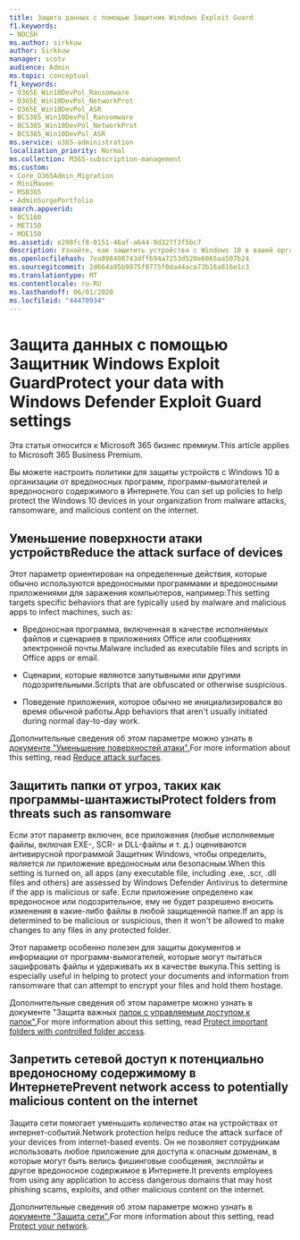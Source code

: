 ```yaml
---
title: Защита данных с помощью Защитник Windows Exploit Guard
f1.keywords:
- NOCSH
ms.author: sirkkuw
author: Sirkkuw
manager: scotv
audience: Admin
ms.topic: conceptual
f1_keywords:
- O365E_Win10DevPol_Ransomware
- O365E_Win10DevPol_NetworkProt
- O365E_Win10DevPol_ASR
- BCS365_Win10DevPol_Ransomware
- BCS365_Win10DevPol_NetworkProt
- BCS365_Win10DevPol_ASR
ms.service: o365-administration
localization_priority: Normal
ms.collection: M365-subscription-management
ms.custom:
- Core_O365Admin_Migration
- MiniMaven
- MSB365
- AdminSurgePortfolio
search.appverid:
- BCS160
- MET150
- MOE150
ms.assetid: e298fcf8-0151-46af-a644-9d327f3f5bc7
description: Узнайте, как защитить устройства с Windows 10 в вашей организации от вредоносных программ, программ-вымогателей и вредоносного содержимого в Интернете.
ms.openlocfilehash: 7ea898498743dff694a7253d520e6065aa507b24
ms.sourcegitcommit: 2d664a95b9875f0775f0da44aca73b16a816e1c3
ms.translationtype: MT
ms.contentlocale: ru-RU
ms.lasthandoff: 06/01/2020
ms.locfileid: "44470934"
---
```

# <a name="protect-your-data-with-windows-defender-exploit-guard-settings"></a><span data-ttu-id="68e3e-103">Защита данных с помощью Защитник Windows Exploit Guard</span><span class="sxs-lookup"><span data-stu-id="68e3e-103">Protect your data with Windows Defender Exploit Guard settings</span></span>

<span data-ttu-id="68e3e-104">Эта статья относится к Microsoft 365 бизнес премиум.</span><span class="sxs-lookup"><span data-stu-id="68e3e-104">This article applies to Microsoft 365 Business Premium.</span></span>

<span data-ttu-id="68e3e-105">Вы можете настроить политики для защиты устройств с Windows 10 в организации от вредоносных программ, программ-вымогателей и вредоносного содержимого в Интернете.</span><span class="sxs-lookup"><span data-stu-id="68e3e-105">You can set up policies to help protect the Windows 10 devices in your organization from malware attacks, ransomware, and malicious content on the internet.</span></span>
  
## <a name="reduce-the-attack-surface-of-devices"></a><span data-ttu-id="68e3e-106">Уменьшение поверхности атаки устройств</span><span class="sxs-lookup"><span data-stu-id="68e3e-106">Reduce the attack surface of devices</span></span>

<span data-ttu-id="68e3e-107">Этот параметр ориентирован на определенные действия, которые обычно используются вредоносными программами и вредоносными приложениями для заражения компьютеров, например:</span><span class="sxs-lookup"><span data-stu-id="68e3e-107">This setting targets specific behaviors that are typically used by malware and malicious apps to infect machines, such as:</span></span>
  
- <span data-ttu-id="68e3e-108">Вредоносная программа, включенная в качестве исполняемых файлов и сценариев в приложениях Office или сообщениях электронной почты.</span><span class="sxs-lookup"><span data-stu-id="68e3e-108">Malware included as executable files and scripts in Office apps or email.</span></span>
    
- <span data-ttu-id="68e3e-109">Сценарии, которые являются запутывными или другими подозрительными.</span><span class="sxs-lookup"><span data-stu-id="68e3e-109">Scripts that are obfuscated or otherwise suspicious.</span></span>
    
- <span data-ttu-id="68e3e-110">Поведение приложения, которое обычно не инициализировался во время обычной работы.</span><span class="sxs-lookup"><span data-stu-id="68e3e-110">App behaviors that aren't usually initiated during normal day-to-day work.</span></span>
    
<span data-ttu-id="68e3e-111">Дополнительные сведения об этом параметре можно узнать в [документе "Уменьшение поверхностей атаки".](https://docs.microsoft.com/windows/security/threat-protection/microsoft-defender-atp/exploit-protection)</span><span class="sxs-lookup"><span data-stu-id="68e3e-111">For more information about this setting, read [Reduce attack surfaces](https://docs.microsoft.com/windows/security/threat-protection/microsoft-defender-atp/exploit-protection).</span></span>
  
## <a name="protect-folders-from-threats-such-as-ransomware"></a><span data-ttu-id="68e3e-112">Защитить папки от угроз, таких как программы-шантажисты</span><span class="sxs-lookup"><span data-stu-id="68e3e-112">Protect folders from threats such as ransomware</span></span>

<span data-ttu-id="68e3e-113">Если этот параметр включен, все приложения (любые исполняемые файлы, включая EXE-, SCR- и DLL-файлы и т. д.) оцениваются антивирусной программой Защитник Windows, чтобы определить, является ли приложение вредоносным или безопасным.</span><span class="sxs-lookup"><span data-stu-id="68e3e-113">When this setting is turned on, all apps (any executable file, including .exe, .scr, .dll files and others) are assessed by Windows Defender Antivirus to determine if the app is malicious or safe.</span></span> <span data-ttu-id="68e3e-114">Если приложение определено как вредоносное или подозрительное, ему не будет разрешено вносить изменения в какие-либо файлы в любой защищенной папке.</span><span class="sxs-lookup"><span data-stu-id="68e3e-114">If an app is determined to be malicious or suspicious, then it won't be allowed to make changes to any files in any protected folder.</span></span>
  
<span data-ttu-id="68e3e-115">Этот параметр особенно полезен для защиты документов и информации от программ-вымогателей, которые могут пытаться зашифровать файлы и удерживать их в качестве выкупа.</span><span class="sxs-lookup"><span data-stu-id="68e3e-115">This setting is especially useful in helping to protect your documents and information from ransomware that can attempt to encrypt your files and hold them hostage.</span></span>
  
<span data-ttu-id="68e3e-116">Дополнительные сведения об этом параметре можно узнать в документе "Защита важных [папок с управляемым доступом к папок".](https://docs.microsoft.com/mem/configmgr/protect/deploy-use/create-deploy-exploit-guard-policy#bkmk_CFA)</span><span class="sxs-lookup"><span data-stu-id="68e3e-116">For more information about this setting, read [Protect important folders with controlled folder access](https://docs.microsoft.com/mem/configmgr/protect/deploy-use/create-deploy-exploit-guard-policy#bkmk_CFA).</span></span>
  
## <a name="prevent-network-access-to-potentially-malicious-content-on-the-internet"></a><span data-ttu-id="68e3e-117">Запретить сетевой доступ к потенциально вредоносному содержимому в Интернете</span><span class="sxs-lookup"><span data-stu-id="68e3e-117">Prevent network access to potentially malicious content on the internet</span></span>

<span data-ttu-id="68e3e-118">Защита сети помогает уменьшить количество атак на устройствах от интернет-событий.</span><span class="sxs-lookup"><span data-stu-id="68e3e-118">Network protection helps reduce the attack surface of your devices from internet-based events.</span></span> <span data-ttu-id="68e3e-119">Он не позволяет сотрудникам использовать любое приложение для доступа к опасным доменам, в которые могут быть велись фишинговые сообщения, эксплойты и другое вредоносное содержимое в Интернете.</span><span class="sxs-lookup"><span data-stu-id="68e3e-119">It prevents employees from using any application to access dangerous domains that may host phishing scams, exploits, and other malicious content on the internet.</span></span>
  
<span data-ttu-id="68e3e-120">Дополнительные сведения об этом параметре можно узнать в [документе "Защита сети".](https://docs.microsoft.com/mem/configmgr/protect/deploy-use/create-deploy-exploit-guard-policy#bkmk_Nwp)</span><span class="sxs-lookup"><span data-stu-id="68e3e-120">For more information about this setting, read [Protect your network](https://docs.microsoft.com/mem/configmgr/protect/deploy-use/create-deploy-exploit-guard-policy#bkmk_Nwp).</span></span>
  

